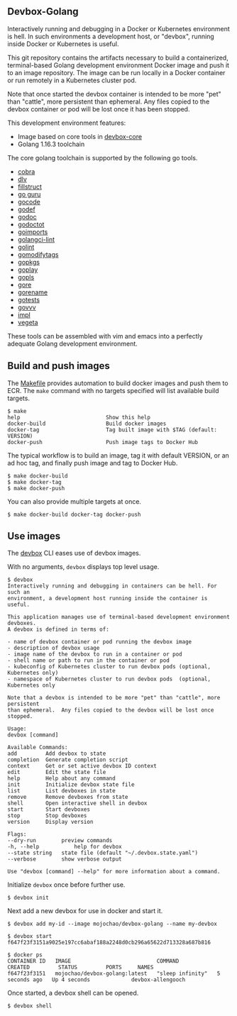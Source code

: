 ## Devbox-Golang

Interactively running and debugging in a Docker or Kubernetes environment is
hell. In such environments a development host, or "devbox", running inside 
Docker or Kubernetes is useful.

This git repository contains the artifacts necessary to build a containerized,
terminal-based Golang development environment Docker image and push it to an
image repository. The image can be run locally in a Docker container or run
remotely in a Kubernetes cluster pod.

Note that once started the devbox container is intended to be more "pet" than
"cattle", more persistent than ephemeral.  Any files copied to the devbox
container or pod will be lost once it has been stopped.

This development environment features:

- Image based on core tools in [devbox-core](https://github.com/mojochao/devbox-core)
- Golang 1.16.3 toolchain

The core golang toolchain is supported by the following go tools.

- [cobra](https://github.com/spf13/cobra)
- [dlv](https://github.com/go-delve/delve/cmd/dlv)
- [fillstruct](https://github.com/davidrjenni/reftools/cmd/fillstruct)
- [go guru](https://golang.org/x/tools/cmd/guru)
- [gocode](https://github.com/nsf/gocode)
- [godef](https://github.com/rogpeppe/godef)
- [godoc](https://golang.org/x/tools/cmd/godoc)
- [godoctot](https://github.com/godoctor/godoctor)
- [goimports](https://golang.org/x/tools/cmd/goimports)
- [golangci-lint](https://github.com/golangci/golangci-lint)
- [golint](https://golang.org/x/lint/golint)
- [gomodifytags](https://github.com/fatih/gomodifytags)
- [gopkgs](https://github.com/haya14busa/gopkgs/cmd/gopkgs)
- [goplay](https://github.com/haya14busa/goplay/cmd/goplay)
- [gopls](https://golang.org/x/tools/gopls)
- [gore](https://github.com/motemen/gore)  
- [gorename](https://golang.org/x/tools/cmd/gorename)
- [gotests](https://github.com/cweill/gotests/gotests)
- [govvv](https://github.com/ahmetb/govvv)
- [impl](https://github.com/josharian/impl)
- [vegeta](https://github.com/tsenart/vegeta)

These tools can be assembled with vim and emacs into a perfectly adequate Golang
development environment.

## Build and push images

The [Makefile](Makefile) provides automation to build docker images and push
them to ECR.  The `make` command with no targets specified will list available
build targets.

    $ make
    help                           Show this help
    docker-build                   Build docker images
    docker-tag                     Tag built image with $TAG (default: VERSION)
    docker-push                    Push image tags to Docker Hub

The typical workflow is to build an image, tag it with default VERSION, or an
ad hoc tag, and finally push image and tag to Docker Hub.

    $ make docker-build
    $ make docker-tag
    $ make docker-push

You can also provide multiple targets at once.

    $ make docker-build docker-tag docker-push

## Use images

The [devbox](https://github.com/mojochao/devbox) CLI eases use of devbox images.

With no arguments, `devbox` displays top level usage.

    $ devbox
    Interactively running and debugging in containers can be hell. For such an
    environment, a development host running inside the container is useful.
    
    This application manages use of terminal-based development environment devboxes.
    A devbox is defined in terms of:
    
    - name of devbox container or pod running the devbox image
    - description of devbox usage
    - image name of the devbox to run in a container or pod
    - shell name or path to run in the container or pod
    - kubeconfig of Kubernetes cluster to run devbox pods (optional, Kubernetes only)
    - namespace of Kubernetes cluster to run devbox pods  (optional, Kubernetes only
    
    Note that a devbox is intended to be more "pet" than "cattle", more persistent
    than ephemeral.  Any files copied to the devbox will be lost once stopped.
    
    Usage:
    devbox [command]
    
    Available Commands:
    add         Add devbox to state
    completion  Generate completion script
    context     Get or set active devbox ID context
    edit        Edit the state file
    help        Help about any command
    init        Initialize devbox state file
    list        List devboxes in state
    remove      Remove devboxes from state
    shell       Open interactive shell in devbox
    start       Start devboxes
    stop        Stop devboxes
    version     Display version
    
    Flags:
    --dry-run        preview commands
    -h, --help           help for devbox
    --state string   state file (default "~/.devbox.state.yaml")
    --verbose        show verbose output
    
    Use "devbox [command] --help" for more information about a command.

Initialize `devbox` once before further use.

    $ devbox init

Next add a new devbox for use in docker and start it.

    $ devbox add my-id --image mojochao/devbox-golang --name my-devbox

    $ devbox start
    f647f23f3151a9025e197cc6abaf188a2248d0cb296a65622d713328a687b816
    
    $ docker ps
    CONTAINER ID   IMAGE                           COMMAND            CREATED         STATUS         PORTS     NAMES
    f647f23f3151   mojochao/devbox-golang:latest   "sleep infinity"   5 seconds ago   Up 4 seconds             devbox-allengooch

Once started, a devbox shell can be opened.

    $ devbox shell
